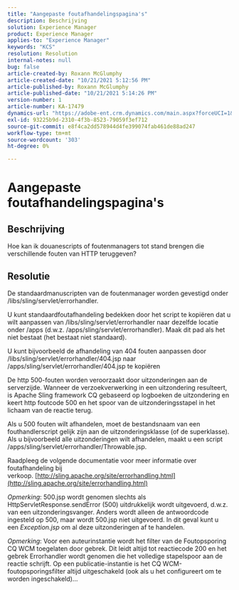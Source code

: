 ```yaml
---
title: "Aangepaste foutafhandelingspagina's"
description: Beschrijving
solution: Experience Manager
product: Experience Manager
applies-to: "Experience Manager"
keywords: "KCS"
resolution: Resolution
internal-notes: null
bug: false
article-created-by: Roxann McGlumphy
article-created-date: "10/21/2021 5:12:56 PM"
article-published-by: Roxann McGlumphy
article-published-date: "10/21/2021 5:14:26 PM"
version-number: 1
article-number: KA-17479
dynamics-url: "https://adobe-ent.crm.dynamics.com/main.aspx?forceUCI=1&pagetype=entityrecord&etn=knowledgearticle&id=4c665521-9232-ec11-b6e5-000d3a5ba97a"
exl-id: 93225b9d-2310-4f3b-8523-79059f3ef712
source-git-commit: e8f4ca2dd578944d4fe399074fab461de88ad247
workflow-type: tm+mt
source-wordcount: '303'
ht-degree: 0%

---
```


# Aangepaste foutafhandelingspagina&#39;s

## Beschrijving


Hoe kan ik douanescripts of foutenmanagers tot stand brengen die verschillende fouten van HTTP teruggeven?


## Resolutie


De standaardmanuscripten van de foutenmanager worden gevestigd onder /libs/sling/servlet/errorhandler.

U kunt standaardfoutafhandeling bedekken door het script te kopiëren dat u wilt aanpassen van /libs/sling/servlet/errorhandler naar dezelfde locatie onder /apps (d.w.z. /apps/sling/servlet/errorhandler). Maak dit pad als het niet bestaat (het bestaat niet standaard).

U kunt bijvoorbeeld de afhandeling van 404 fouten aanpassen door /libs/sling/servlet/errorhandler/404.jsp naar /apps/sling/servlet/errorhandler/404.jsp te kopiëren

De http 500-fouten worden veroorzaakt door uitzonderingen aan de serverzijde. Wanneer de verzoekverwerking in een uitzondering resulteert, is Apache Sling framework CQ gebaseerd op logboeken de uitzondering en keert http foutcode 500 en het spoor van de uitzonderingsstapel in het lichaam van de reactie terug.

Als u 500 fouten wilt afhandelen, moet de bestandsnaam van een fouthandlerscript gelijk zijn aan de uitzonderingsklasse (of de superklasse). Als u bijvoorbeeld alle uitzonderingen wilt afhandelen, maakt u een script /apps/sling/servlet/errorhandler/Throwable.jsp.

Raadpleeg de volgende documentatie voor meer informatie over foutafhandeling bij verkoop. [http://sling.apache.org/site/errorhandling.html](http://sling.apache.org/site/errorhandling.html)

*Opmerking*: 500.jsp wordt genomen slechts als HttpServletResponse.sendError (500) uitdrukkelijk wordt uitgevoerd, d.w.z. van een uitzonderingsvanger.
Anders wordt alleen de antwoordcode ingesteld op 500, maar wordt 500.jsp niet uitgevoerd.
In dit geval kunt u een *Exception.jsp* om al deze uitzonderingen af te handelen.

*Opmerking*: Voor een auteurinstantie wordt het filter van de Foutopsporing CQ WCM toegelaten door gebrek. Dit leidt altijd tot reactiecode 200 en het gebrek Errorhandler wordt genomen die het volledige stapelspoor aan de reactie schrijft. Op een publicatie-instantie is het CQ WCM-foutopsporingsfilter altijd uitgeschakeld (ook als u het configureert om te worden ingeschakeld)...
